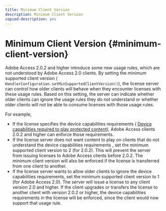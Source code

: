 ```yaml
---
title: Minimum Client Version
description: Minimum Client Version
copied-description: yes
---
```


# Minimum Client Version {#minimum-client-version}

Adobe Access 2.0.2 and higher introduce some new usage rules, which are not understood by Adobe Access 2.0 clients. By setting the minimum supported client version ( `HandlerConfiguration.setMinSupportedClientVersion()`), the license server can control how older clients will behave when they encounter licenses with these usage rules. Based on this setting, the server can indicate whether older clients can ignore the usage rules they do not understand or whether older clients will not be able to consume licenses with those usage rules.

For example,

* If the license specifies the device capabilities requirements ( [Device capabilities required to play protected content](../../../aaxs-protecting-content/content-introduction/content-usage-rules/content-runtime-application-restrictions/content-device-capabilities.md)), Adobe Access clients 2.0.2 and higher can enforce those requirements. 
* If the license server does not want content to play on clients that do not understand the device capabilities requirements , set the minimum supported client version to 2 (for 2.0.2). This will prevent the server from issuing licenses to Adobe Access clients before 2.0.2. The minimum client version will also be enforced if the license is transferred from one client to another. 
* If the license server wants to allow older clients to ignore the device capabilities requirements, set the minimum supported client version to 1 (for Adobe Access 2.0). The server will issue a license to any client version 2.0 and higher. If the client upgrades or transfers the license to another client with version 2.0.2 or higher, the device capabilities requirements in the license will be enforced, since the client would now support that usage rule.

